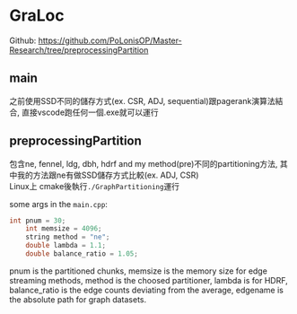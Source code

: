 ﻿# GraLoc
Github: https://github.com/PoLonisOP/Master-Research/tree/preprocessingPartition
## main 
之前使用SSD不同的儲存方式(ex. CSR, ADJ, sequential)跟pagerank演算法結合, 直接vscode跑任何一個.exe就可以運行
## preprocessingPartition 
包含ne, fennel, ldg, dbh, hdrf and my method(pre)不同的partitioning方法, 其中我的方法跟ne有做SSD儲存方式比較(ex. ADJ, CSR)  
Linux上 cmake後執行`./GraphPartitioning`運行  
  
some args in the `main.cpp`:  
```c++
int pnum = 30;
    int memsize = 4096;
    string method = "ne";
    double lambda = 1.1;
    double balance_ratio = 1.05;
```
pnum is the partitioned chunks, memsize is the memory size for edge streaming methods, method is the choosed partitioner, lambda is for HDRF, balance_ratio is the edge counts deviating from the average, edgename is the absolute path for graph datasets.  
